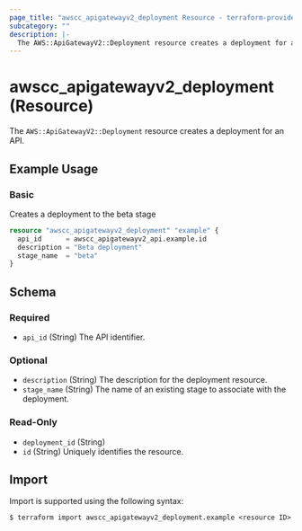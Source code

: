 ```yaml
---
page_title: "awscc_apigatewayv2_deployment Resource - terraform-provider-awscc"
subcategory: ""
description: |-
  The AWS::ApiGatewayV2::Deployment resource creates a deployment for an API.
---
```


# awscc_apigatewayv2_deployment (Resource)

The ``AWS::ApiGatewayV2::Deployment`` resource creates a deployment for an API.

## Example Usage

### Basic
Creates a deployment to the beta stage

```terraform
resource "awscc_apigatewayv2_deployment" "example" {
  api_id      = awscc_apigatewayv2_api.example.id
  description = "Beta deployment"
  stage_name  = "beta"
}
```

<!-- schema generated by tfplugindocs -->
## Schema

### Required

- `api_id` (String) The API identifier.

### Optional

- `description` (String) The description for the deployment resource.
- `stage_name` (String) The name of an existing stage to associate with the deployment.

### Read-Only

- `deployment_id` (String)
- `id` (String) Uniquely identifies the resource.

## Import

Import is supported using the following syntax:

```shell
$ terraform import awscc_apigatewayv2_deployment.example <resource ID>
```
